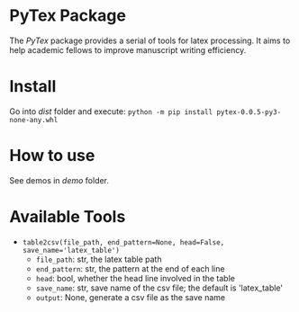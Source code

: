 # PyTex Package

The *PyTex* package provides a serial of tools for latex processing.
It aims to help academic fellows to improve manuscript writing efficiency.

# Install
Go into *dist* folder and execute:
`python -m pip install pytex-0.0.5-py3-none-any.whl`

# How to use
See demos in *demo* folder.

# Available Tools
+ `table2csv(file_path, end_pattern=None, head=False, save_name='latex_table')`
    + `file_path`: str, the latex table path
    + `end_pattern`: str, the pattern at the end of each line
    + `head`: bool, whether the head line involved in the table
    + `save_name`: str, save name of the csv file; the default is 'latex_table'
    + `output`: None, generate a csv file as the save name 
    